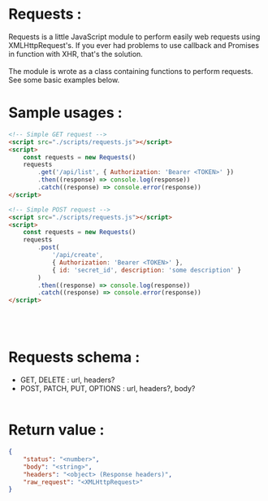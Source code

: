 # Requests :
Requests is a little JavaScript module to perform easily web requests using XMLHttpRequest's. If you ever had problems to use callback and Promises in function with XHR, that's the solution.
<br><br>
The module is wrote as a class containing functions to perform requests. See some basic examples below.

# Sample usages :
```html
<!-- Simple GET request -->
<script src="./scripts/requests.js"></script>
<script>
    const requests = new Requests()
    requests
        .get('/api/list', { Authorization: 'Bearer <TOKEN>' })
        .then((response) => console.log(response))
        .catch((response) => console.error(response))
</script>
```

```html
<!-- Simple POST request -->
<script src="./scripts/requests.js"></script>
<script>
    const requests = new Requests()
    requests
        .post(
            '/api/create',
            { Authorization: 'Bearer <TOKEN>' },
            { id: 'secret_id', description: 'some description' }
        )
        .then((response) => console.log(response))
        .catch((response) => console.error(response))
</script>
```
<br><br>

# Requests schema :
- GET, DELETE : url, headers?
- POST, PATCH, PUT, OPTIONS : url, headers?, body?
<br><br>

# Return value :
```json
{
    "status": "<number>",
    "body": "<string>",
    "headers": "<object> (Response headers)",
    "raw_request": "<XMLHttpRequest>"
}
```